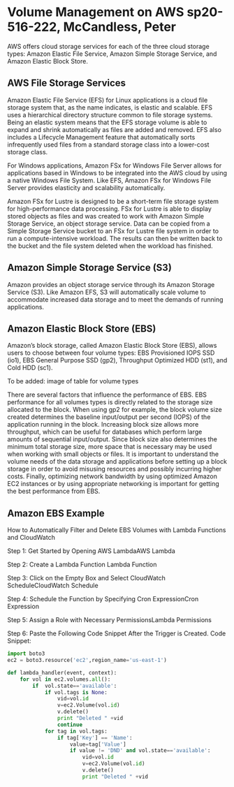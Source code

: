 # Volume Management on AWS sp20-516-222, McCandless, Peter

AWS offers cloud storage services for each of the three cloud storage types: Amazon Elastic File Service, Amazon Simple Storage Service, and Amazon Elastic Block Store. 

## AWS File Storage Services

Amazon Elastic File Service (EFS) for Linux applications is a cloud file storage system that, as the name indicates, is elastic and scalable.  EFS uses a hierarchical directory structure common to file storage systems.  Being an elastic system means that the EFS storage volume is able to expand and shrink automatically as files are added and removed.  EFS also includes a Lifecycle Management feature that automatically sorts infrequently used files from a standard storage class into a lower-cost storage class.

For Windows applications, Amazon FSx for Windows File Server allows for applications based in Windows to be integrated into the AWS cloud by using a native Windows File System.  Like EFS, Amazon FSx for Windows File Server provides elasticity and scalability automatically.

Amazon FSx for Lustre is designed to be a short-term file storage system for high-performance data processing.  FSx for Lustre is able to display stored objects as files and was created to work with Amazon Simple Storage Service, an object storage service.  Data can be copied from a Simple Storage Service bucket to an FSx for Lustre file system in order to run a compute-intensive workload.  The results can then be written back to the bucket and the file system deleted when the workload has finished.       

## Amazon Simple Storage Service (S3)

Amazon provides an object storage service through its Amazon Storage Service (S3).  Like Amazon EFS, S3 will automatically scale volume to accommodate increased data storage and to meet the demands of running applications.   

## Amazon Elastic Block Store (EBS)

Amazon’s block storage, called Amazon Elastic Block Store (EBS), allows users to choose between four volume types: EBS Provisioned IOPS SSD (io1), EBS General Purpose SSD (gp2), Throughput Optimized HDD (st1), and Cold HDD (sc1).

To be added: image of table for volume types

There are several factors that influence the performance of EBS.  EBS performance for all volumes types is directly related to the storage size allocated to the block.  When using gp2 for example, the block volume size created determines the baseline input/output per second (IOPS) of the application running in the block.  Increasing block size allows more throughput, which can be useful for databases which perform large amounts of sequential input/output.  Since block size also determines the minimum total storage size, more space that is necessary may be used when working with small objects or files.  It is important to understand the volume needs of the data storage and applications before setting up a block storage in order to avoid misusing resources and possibly incurring higher costs.  Finally, optimizing network bandwidth by using optimized Amazon EC2 instances or by using appropriate networking is important for getting the best performance from EBS.  

## Amazon EBS Example

How to Automatically Filter and Delete EBS Volumes with Lambda Functions and CloudWatch

Step 1: Get Started by Opening AWS LambdaAWS Lambda

Step 2: Create a Lambda Function Lambda Function 

Step 3: Click on the Empty Box and Select CloudWatch ScheduleCloudWatch Schedule

Step 4: Schedule the Function by Specifying Cron ExpressionCron Expression

Step 5: Assign a Role with Necessary PermissionsLambda Permissions

Step 6: Paste the Following Code Snippet After the Trigger is Created.  Code Snippet:

```python
import boto3
ec2 = boto3.resource('ec2',region_name='us-east-1')

def lambda_handler(event, context):
    for vol in ec2.volumes.all():
        if  vol.state=='available':
            if vol.tags is None:
                vid=vol.id
				v=ec2.Volume(vol.id)
                v.delete()
                print "Deleted " +vid
                continue
            for tag in vol.tags:
                if tag['Key'] == 'Name':
                    value=tag['Value']
                    if value != 'DND' and vol.state=='available':
                        vid=vol.id
                        v=ec2.Volume(vol.id)
                        v.delete()
                        print "Deleted " +vid
```

